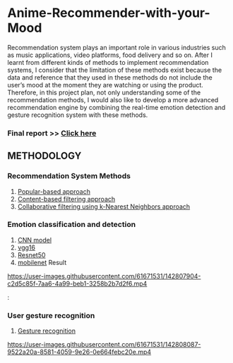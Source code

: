 # Anime-Recommender-with-your-Mood

Recommendation system plays an important role in various industries such as music applications,
video platforms, food delivery and so on. After I learnt from different kinds of methods to implement
recommendation systems, I consider that the limitation of these methods exist because the data and
reference that they used in these methods do not include the user’s mood at the moment they are
watching or using the product. Therefore, in this project plan, not only understanding some of the
recommendation methods, I would also like to develop a more advanced recommendation engine by
combining the real-time emotion detection and gesture recognition system with these methods.
### Final report >> [Click here](https://github.com/boyleerock/Anime-Recommender-with-your-Mood/blob/main/Final%20report_Applied%20Machine%20Learning_Po-Yi%20Lee.pdf)
## METHODOLOGY
### Recommendation System Methods
1. [Popular-based approach](https://github.com/boyleerock/Anime-Recommender-with-your-Mood/blob/main/Popular_based_rc.ipynb)
2. [Content-based filtering approach](https://github.com/boyleerock/Anime-Recommender-with-your-Mood/blob/main/cosinesimilarity_rs.ipynb)
3. [Collaborative filtering using k-Nearest Neighbors approach](https://github.com/boyleerock/Anime-Recommender-with-your-Mood/blob/main/Collaborative_filtering_knn.ipynb)

### Emotion classification and detection
1. [CNN model](https://github.com/boyleerock/Anime-Recommender-with-your-Mood/blob/main/emotions.py)
2. [vgg16](https://github.com/boyleerock/Anime-Recommender-with-your-Mood/blob/main/vgg16.ipynb)
3. [Resnet50](https://github.com/boyleerock/Anime-Recommender-with-your-Mood/blob/main/resnet50.ipynb)
4. [mobilenet](https://github.com/boyleerock/Anime-Recommender-with-your-Mood/blob/main/mobilenet.ipynb)
Result

https://user-images.githubusercontent.com/61671531/142807904-c2d5c85f-7aa6-4a99-beb1-3258b2b7d2f6.mp4

:


### User gesture recognition
1. [Gesture recognition](https://github.com/boyleerock/Anime-Recommender-with-your-Mood/blob/main/ThumbsUpDownProject.py)




https://user-images.githubusercontent.com/61671531/142808087-9522a20a-8581-4059-9e26-0e664febc20e.mp4



